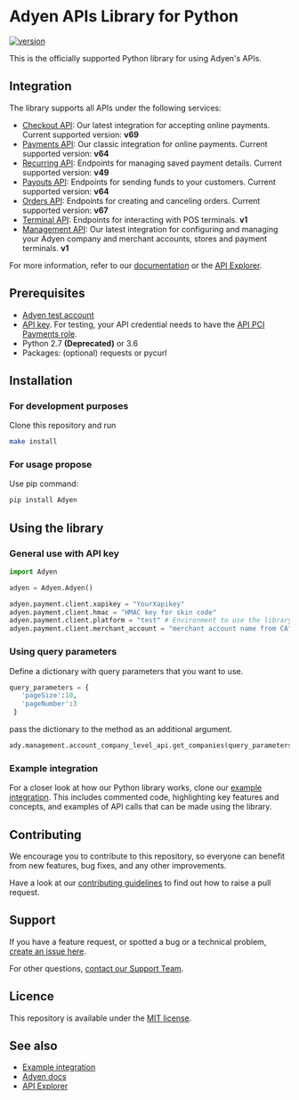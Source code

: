 # Adyen APIs Library for Python

[![version](https://img.shields.io/badge/version-7.1.1-blue.svg)](https://docs.adyen.com/development-resources/libraries)

This is the officially supported Python library for using Adyen's APIs.

## Integration 
The library supports all APIs under the following services:
 
* [Checkout API](https://docs.adyen.com/api-explorer/#/CheckoutService/v69/overview): Our latest integration for accepting online payments. Current supported version:  **v69**
* [Payments API](https://docs.adyen.com/api-explorer/#/Payment/v64/overview): Our classic integration for online payments. Current supported version:  **v64**
* [Recurring API](https://docs.adyen.com/api-explorer/#/Recurring/v49/overview): Endpoints for managing saved payment details. Current supported version:  **v49**
* [Payouts API](https://docs.adyen.com/api-explorer/#/Payout/v64/overview): Endpoints for sending funds to your customers. Current supported version:  **v64**
* [Orders API](https://docs.adyen.com/api-explorer/#/CheckoutService/v67/post/orders): Endpoints for creating and canceling orders. Current supported version:  **v67**
* [Terminal API](https://docs.adyen.com/api-explorer/#/postfmapi/v1/overview): Endpoints for interacting with POS terminals. **v1**
* [Management API](https://docs.adyen.com/api-explorer/Management/1/overview): Our latest integration for configuring and managing your Adyen company and merchant accounts, stores and payment terminals. **v1**
 
For more information, refer to our [documentation](https://docs.adyen.com/) or the [API Explorer](https://docs.adyen.com/api-explorer/).
 
 
## Prerequisites
 
-   [Adyen test account](https://docs.adyen.com/get-started-with-adyen)
-   [API key](https://docs.adyen.com/development-resources/api-credentials#generate-api-key). For testing, your API credential needs to have the [API PCI Payments role](https://docs.adyen.com/development-resources/api-credentials#roles).
- Python 2.7 **(Deprecated)** or 3.6
- Packages: (optional) requests or pycurl 
 

 ## Installation

### For development purposes

Clone this repository and run 
~~~~ bash 
make install
~~~~

### For usage propose

Use pip command: 
~~~~ bash 
pip install Adyen
~~~~

## Using the library
 
 
### General use with API key
 
~~~~ python
import Adyen

adyen = Adyen.Adyen()

adyen.payment.client.xapikey = "YourXapikey"
adyen.payment.client.hmac = "HMAC key for skin code"
adyen.payment.client.platform = "test" # Environment to use the library in.
adyen.payment.client.merchant_account = "merchant account name from CA"
~~~~
### Using query parameters
Define a dictionary with query parameters that you want to use.
~~~~ python
query_parameters = {
   'pageSize':10,
   'pageNumber':3
 }
~~~~
pass the dictionary to the method as an additional argument.
~~~~ python
ady.management.account_company_level_api.get_companies(query_parameters=query_parameters)
~~~~
 
### Example integration
 
For a closer look at how our Python library works, clone our [example integration](https://github.com/adyen-examples/adyen-python-online-payments). This includes commented code, highlighting key features and concepts, and examples of API calls that can be made using the library.


## Contributing
 
We encourage you to contribute to this repository, so everyone can benefit from new features, bug fixes, and any other improvements.
 
 
Have a look at our [contributing guidelines](https://github.com/Adyen/adyen-python-api-library/blob/develop/CONTRIBUTING.md) to find out how to raise a pull request.
 
 
## Support
If you have a feature request, or spotted a bug or a technical problem, [create an issue here](https://github.com/Adyen/adyen-web/issues/new/choose).
 
For other questions, [contact our Support Team](https://www.adyen.help/hc/en-us/requests/new?ticket_form_id=360000705420).
 
 
## Licence
This repository is available under the [MIT license](https://github.com/Adyen/adyen-python-api-library/blob/main/LICENSE.md).
 
 
## See also
* [Example integration](https://github.com/adyen-examples/adyen-python-online-payments)
* [Adyen docs](https://docs.adyen.com/)
* [API Explorer](https://docs.adyen.com/api-explorer/)
